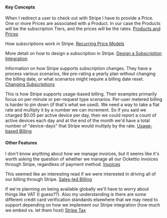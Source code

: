 #### Key Concepts

When I redirect a user to check out with Stripe I have to provide a Price. One or more Prices are associated with a Product. In our case the Products will be the subscription Tiers, and the prices will be the rates.
[Products and Prices](https://stripe.com/docs/products-prices/how-products-and-prices-work#what-is-a-price)

How subscriptions work in Stripe.
[Recurring Price Models](https://stripe.com/docs/products-prices/pricing-models)

More detail on how to design a subscription in Stripe.
[Design a Subscription Integration](https://stripe.com/docs/billing/subscriptions/designing-integration)

Information on how Stripe supports subscription changes. They have a process various scenarios, like pro-rating a yearly plan without changing the billing date, or what scenarios might require a billing date reset.
[Changing Subscriptions](https://stripe.com/docs/billing/subscriptions/change)

This is how Stripe supports usage-based billing. Their examples primarily focus on per-minute or per-request type scenarios. Per-user metered billing is harder to pin down (if that's what we used). We need a way to take a flat rate and multiply it by a number we can increment. So if you said we charged $0.05 per active device per day, then we could report a count of active devices each day and at the end of the month we'd have a total number of "device-days" that Stripe would multiply by the rate.
[Usage-based Billing](https://stripe.com/docs/billing/subscriptions/usage-based)

#### Other Features

I don't know anything about how we manage invoices, but it seems like it's worth asking the question of whether we manage all our Ockettio invoices through Stripe, regardless of payment method.
[Invoices](https://stripe.com/docs/invoicing/overview)

This seemed like an interesting read if we were interested in driving all of our billing through Stripe.
[Sales-led Billing](https://stripe.com/docs/billing/subscriptions/sales-led-billing)

If we're planning on being available globally we'll have to worry about things like VAT (I guess??). Also my understanding is there are some different credit card verification standards elsewhere that we may need to support depending on how we implement our Stripe integration (how much we embed vs. let them host)
[Stripe Tax](https://stripe.com/docs/billing/taxes)


